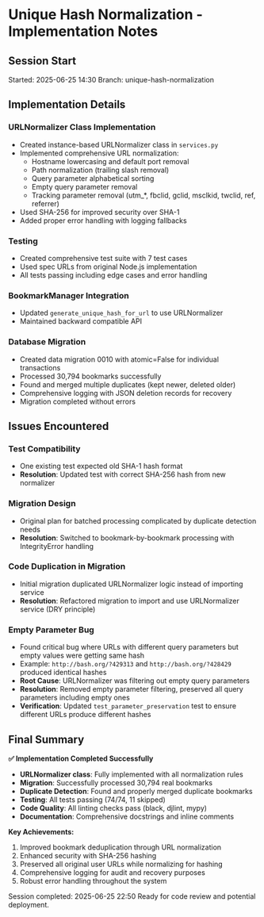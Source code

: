 # Unique Hash Normalization - Implementation Notes

## Session Start

Started: 2025-06-25 14:30
Branch: unique-hash-normalization

## Implementation Details

### URLNormalizer Class Implementation

- Created instance-based URLNormalizer class in `services.py`
- Implemented comprehensive URL normalization:
  - Hostname lowercasing and default port removal
  - Path normalization (trailing slash removal)
  - Query parameter alphabetical sorting
  - Empty query parameter removal
  - Tracking parameter removal (utm\_\*, fbclid, gclid, msclkid, twclid, ref, referrer)
- Used SHA-256 for improved security over SHA-1
- Added proper error handling with logging fallbacks

### Testing

- Created comprehensive test suite with 7 test cases
- Used spec URLs from original Node.js implementation
- All tests passing including edge cases and error handling

### BookmarkManager Integration

- Updated `generate_unique_hash_for_url` to use URLNormalizer
- Maintained backward compatible API

### Database Migration

- Created data migration 0010 with atomic=False for individual transactions
- Processed 30,794 bookmarks successfully
- Found and merged multiple duplicates (kept newer, deleted older)
- Comprehensive logging with JSON deletion records for recovery
- Migration completed without errors

## Issues Encountered

### Test Compatibility

- One existing test expected old SHA-1 hash format
- **Resolution**: Updated test with correct SHA-256 hash from new normalizer

### Migration Design

- Original plan for batched processing complicated by duplicate detection needs
- **Resolution**: Switched to bookmark-by-bookmark processing with IntegrityError handling

### Code Duplication in Migration

- Initial migration duplicated URLNormalizer logic instead of importing service
- **Resolution**: Refactored migration to import and use URLNormalizer service (DRY principle)

### Empty Parameter Bug

- Found critical bug where URLs with different query parameters but empty values were getting same hash
- Example: `http://bash.org/?429313` and `http://bash.org/?428429` produced identical hashes
- **Root Cause**: URLNormalizer was filtering out empty query parameters
- **Resolution**: Removed empty parameter filtering, preserved all query parameters including empty ones
- **Verification**: Updated `test_parameter_preservation` test to ensure different URLs produce different hashes

## Final Summary

**✅ Implementation Completed Successfully**

- **URLNormalizer class**: Fully implemented with all normalization rules
- **Migration**: Successfully processed 30,794 real bookmarks
- **Duplicate Detection**: Found and properly merged duplicate bookmarks
- **Testing**: All tests passing (74/74, 11 skipped)
- **Code Quality**: All linting checks pass (black, djlint, mypy)
- **Documentation**: Comprehensive docstrings and inline comments

**Key Achievements:**

1. Improved bookmark deduplication through URL normalization
2. Enhanced security with SHA-256 hashing
3. Preserved all original user URLs while normalizing for hashing
4. Comprehensive logging for audit and recovery purposes
5. Robust error handling throughout the system

Session completed: 2025-06-25 22:50
Ready for code review and potential deployment.
